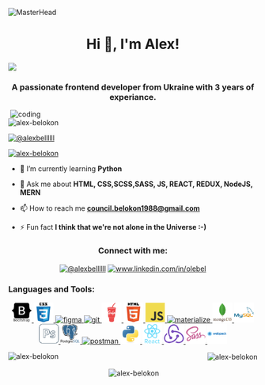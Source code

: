 ![MasterHead](https://i.pinimg.com/originals/0d/8c/6a/0d8c6a27b4b039d5b9cfe8aa4777766d.png)
<h1 align="center">Hi 👋, I'm Alex!</h1>
<img align="center" src="https://user-images.githubusercontent.com/74038190/212284100-561aa473-3905-4a80-b561-0d28506553ee.gif">
<h3 align="center">A passionate frontend developer from Ukraine with 3 years of experiance.</h3>
<img align="right" alt="coding" width="500" src="https://i.pinimg.com/originals/81/17/8b/81178b47a8598f0c81c4799f2cdd4057.gif">
<p align="left" margin="50px"> <img src="https://komarev.com/ghpvc/?username=alex-belokon&label=Profile%20views&color=0e75b6&style=flat" alt="alex-belokon" /> </p>
<p align="left" padding="50px"> <a href="https://twitter.com/@alexbellllll" target="blank"><img src="https://img.shields.io/twitter/follow/@alexbellllll?logo=twitter&style=for-the-badge" alt="@alexbellllll" /></a> </p>

<p align="left" > <a href="https://github-profile-trophy.vercel.app/?username=ryo-ma&row=2&column=4"><img width="750" src="https://github-profile-trophy.vercel.app/?username=alex-belokon" alt="alex-belokon" /></a> </p>


- 🌱 I’m currently learning **Python**

- 💬 Ask me about **HTML, CSS,SCSS,SASS, JS, REACT, REDUX, NodeJS, MERN**

- 📫 How to reach me **council.belokon1988@gmail.com**

- ⚡ Fun fact **I think that we're not alone in the Universe :-)**

<h3 align="center">Connect with me:</h3>
<p align="center">
<a href="https://twitter.com/@alexbellllll" target="blank"><img align="center" src="https://raw.githubusercontent.com/rahuldkjain/github-profile-readme-generator/master/src/images/icons/Social/twitter.svg" alt="@alexbellllll" height="30" width="40" /></a>
<a href="https://linkedin.com/in/www.linkedin.com/in/olebel" target="blank"><img align="center" src="https://raw.githubusercontent.com/rahuldkjain/github-profile-readme-generator/master/src/images/icons/Social/linked-in-alt.svg" alt="www.linkedin.com/in/olebel" height="30" width="40" /></a>
</p>

<h3 align="left">Languages and Tools:</h3>
<p align="center"> <a href="https://getbootstrap.com" target="_blank" rel="noreferrer"> <img src="https://raw.githubusercontent.com/devicons/devicon/master/icons/bootstrap/bootstrap-plain-wordmark.svg" alt="bootstrap" width="40" height="40"/> </a> <a href="https://www.w3schools.com/css/" target="_blank" rel="noreferrer"> <img src="https://raw.githubusercontent.com/devicons/devicon/master/icons/css3/css3-original-wordmark.svg" alt="css3" width="40" height="40"/> </a> <a href="https://www.figma.com/" target="_blank" rel="noreferrer"> <img src="https://www.vectorlogo.zone/logos/figma/figma-icon.svg" alt="figma" width="40" height="40"/> </a> <a href="https://git-scm.com/" target="_blank" rel="noreferrer"> <img src="https://www.vectorlogo.zone/logos/git-scm/git-scm-icon.svg" alt="git" width="40" height="40"/> </a> <a href="https://gulpjs.com" target="_blank" rel="noreferrer"> <img src="https://raw.githubusercontent.com/devicons/devicon/master/icons/gulp/gulp-plain.svg" alt="gulp" width="40" height="40"/> </a> <a href="https://www.w3.org/html/" target="_blank" rel="noreferrer"> <img src="https://raw.githubusercontent.com/devicons/devicon/master/icons/html5/html5-original-wordmark.svg" alt="html5" width="40" height="40"/> </a> <a href="https://developer.mozilla.org/en-US/docs/Web/JavaScript" target="_blank" rel="noreferrer"> <img src="https://raw.githubusercontent.com/devicons/devicon/master/icons/javascript/javascript-original.svg" alt="javascript" width="40" height="40"/> </a> <a href="https://materializecss.com/" target="_blank" rel="noreferrer"> <img src="https://raw.githubusercontent.com/prplx/svg-logos/5585531d45d294869c4eaab4d7cf2e9c167710a9/svg/materialize.svg" alt="materialize" width="40" height="40"/> </a> <a href="https://www.mongodb.com/" target="_blank" rel="noreferrer"> <img src="https://raw.githubusercontent.com/devicons/devicon/master/icons/mongodb/mongodb-original-wordmark.svg" alt="mongodb" width="40" height="40"/> </a> <a href="https://www.mysql.com/" target="_blank" rel="noreferrer"> <img src="https://raw.githubusercontent.com/devicons/devicon/master/icons/mysql/mysql-original-wordmark.svg" alt="mysql" width="40" height="40"/> </a> <a href="https://www.photoshop.com/en" target="_blank" rel="noreferrer"> <img src="https://raw.githubusercontent.com/devicons/devicon/master/icons/photoshop/photoshop-line.svg" alt="photoshop" width="40" height="40"/> </a> <a href="https://www.postgresql.org" target="_blank" rel="noreferrer"> <img src="https://raw.githubusercontent.com/devicons/devicon/master/icons/postgresql/postgresql-original-wordmark.svg" alt="postgresql" width="40" height="40"/> </a> <a href="https://postman.com" target="_blank" rel="noreferrer"> <img src="https://www.vectorlogo.zone/logos/getpostman/getpostman-icon.svg" alt="postman" width="40" height="40"/> </a> <a href="https://www.python.org" target="_blank" rel="noreferrer"> <img src="https://raw.githubusercontent.com/devicons/devicon/master/icons/python/python-original.svg" alt="python" width="40" height="40"/> </a> <a href="https://reactjs.org/" target="_blank" rel="noreferrer"> <img src="https://raw.githubusercontent.com/devicons/devicon/master/icons/react/react-original-wordmark.svg" alt="react" width="40" height="40"/> </a> <a href="https://redux.js.org" target="_blank" rel="noreferrer"> <img src="https://raw.githubusercontent.com/devicons/devicon/master/icons/redux/redux-original.svg" alt="redux" width="40" height="40"/> </a> <a href="https://sass-lang.com" target="_blank" rel="noreferrer"> <img src="https://raw.githubusercontent.com/devicons/devicon/master/icons/sass/sass-original.svg" alt="sass" width="40" height="40"/> </a> <a href="https://webpack.js.org" target="_blank" rel="noreferrer"> <img src="https://raw.githubusercontent.com/devicons/devicon/d00d0969292a6569d45b06d3f350f463a0107b0d/icons/webpack/webpack-original-wordmark.svg" alt="webpack" width="40" height="40"/> </a> </p>

<p align="left"><img align="left" src="https://github-readme-stats.vercel.app/api/top-langs?username=alex-belokon&show_icons=true&locale=en&layout=compact" alt="alex-belokon" /></p>

<p align="right"><img align="center" src="https://github-readme-streak-stats.herokuapp.com/?user=alex-belokon&" alt="alex-belokon" /></p>

<p align="center">&nbsp;<img align="center" src="https://github-readme-stats.vercel.app/api?username=alex-belokon&show_icons=true&locale=en" alt="alex-belokon" /></p>



